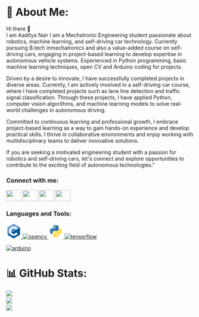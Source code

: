 # 💫 About Me:
Hi there 👋<br>
I am Aaditya Nair
I am a Mechatronic Engineering student passionate about robotics, machine learning, and self-driving car technology. Currently pursuing B.tech inmechatronics and also a value-added course on self-driving cars, engaging in project-based learning to develop expertise in autonomous vehicle systems. Experienced in Python programming, basic machine learning techniques, open CV and Arduino coding for projects.

Driven by a desire to innovate, I have successfully completed projects in diverse areas. Currently, I am actively involved in a self-driving car course, where I have completed projects such as lane line detection and traffic signal classification. Through these projects, I have applied Python, computer vision algorithms, and machine learning models to solve real-world challenges in autonomous driving.

Committed to continuous learning and professional growth, I embrace project-based learning as a way to gain hands-on experience and develop practical skills. I thrive in collaborative environments and enjoy working with multidisciplinary teams to deliver innovative solutions.

If you are seeking a motivated engineering student with a passion for robotics and self-driving cars, let's connect and explore opportunities to contribute to the exciting field of autonomous technologies."


<h3 align="left">Connect with me:</h3>
<p align="left">
<a href="https://twitter.com/Aaditya_010902" target="blank"><img align="center" src="https://raw.githubusercontent.com/rahuldkjain/github-profile-readme-generator/master/src/images/icons/Social/twitter.svg" height="30" width="40" /></a>
<a href="https://www.linkedin.com/in/aaditya-nair-83a670229/" target="blank"><img align="center" src="https://raw.githubusercontent.com/rahuldkjain/github-profile-readme-generator/master/src/images/icons/Social/linked-in-alt.svg"  height="30" width="40" /></a>
<a href="https://www.instagram.com/aadityanair0/" target="blank"><img align="center" src="https://raw.githubusercontent.com/rahuldkjain/github-profile-readme-generator/master/src/images/icons/Social/instagram.svg"height="30" width="40" /></a>
<a href="https://open.kattis.com/users/aaditya-nair--ra2111018010017-" target="blank"><img align="center" src="https://raw.githubusercontent.com/rahuldkjain/github-profile-readme-generator/master/src/images/icons/Social/https://open.kattis.com/images/site-logo?v=0a3f6018aacf449381741e45cf0ff6ba"height="30" width="40" /></a>
</p>

<h3 align="left">Languages and Tools:</h3>
<p align="left"> <a href="https://www.cprogramming.com/" target="_blank" rel="noreferrer"> <img src="https://raw.githubusercontent.com/devicons/devicon/master/icons/c/c-original.svg" alt="c" width="40" height="40"/> </a> <a href="https://opencv.org/" target="_blank" rel="noreferrer"> <img src="https://www.vectorlogo.zone/logos/opencv/opencv-icon.svg" alt="opencv" width="40" height="40"/> </a> <a href="https://www.python.org" target="_blank" rel="noreferrer"> <img src="https://raw.githubusercontent.com/devicons/devicon/master/icons/python/python-original.svg" alt="python" width="40" height="40"/> </a> <a href="https://www.tensorflow.org" target="_blank" rel="noreferrer"> <img src="https://www.vectorlogo.zone/logos/tensorflow/tensorflow-icon.svg" alt="tensorflow" width="40" height="40"/> </a> </p><a href="https://www.arduino.cc/" target="_blank" rel="noreferrer"> <img src="https://cdn.worldvectorlogo.com/logos/arduino-1.svg" alt="arduino" width="40" height="40"/> </a> </p>


# 📊 GitHub Stats:
![](https://github-readme-stats.vercel.app/api?username=ad5454&theme=dark&hide_border=false&include_all_commits=false&count_private=false)<br/>
![](https://github-readme-streak-stats.herokuapp.com/?user=ad5454&theme=dark&hide_border=false)<br/>
![](https://github-readme-stats.vercel.app/api/top-langs/?username=ad5454&theme=dark&hide_border=false&include_all_commits=false&count_private=false&layout=compact)


